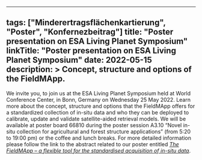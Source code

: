 
---
tags: ["Minderertragsflächenkartierung", "Poster", "Konfernezbeitrag"]
title: "Poster presentation on ESA Living Planet Symposium"
linkTitle: "Poster presentation on ESA Living Planet Symposium"
date: 2022-05-15
description: >
  Concept, structure and options of the FieldMApp.
---

We invite you, to join us at the ESA Living Planet Symposium held at World Conference Center, in Bonn, Germany on Wednesday 25 May 2022. Learn more about the concept, structure and options that the FieldMApp offers for a standardized collection of in-situ data and who they can be deployed to calibrate, update and validate satellite-aided retrieval models.
We will be available at poster board 66810 during the poster session A3.10 “Novel in-situ collection for agricultural and forest structure applications” (from 5:20 to 19:00 pm) or the coffee and lunch breaks.
For more detailed information please follow the link to the abstract related to our poster entitled _[The FieldMApp – a flexible tool for the standardised acquisition of in-situ data](https://lps22.ollyservices.com/index.php@page_id=18446&v=List&do=15&day=all&ses=21355.html#)_.
